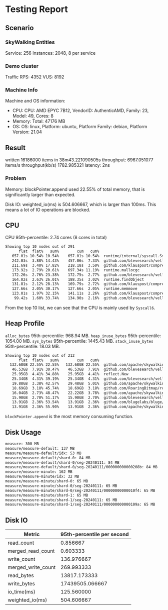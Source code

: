 # Testing Report

## Scenario

### SkyWalking Entities

Service: 256
Instances: 2048, 8 per service

### Demo cluster

Traffic RPS: 4352
VUS: 8192

### Machine Info

Machine and OS information:

- CPU: CPU: AMD EPYC 7B12, VendorID: AuthenticAMD, Family: 23, Model: 49, Cores: 8
- Memory: Total: 47176 MB
- OS: OS: linux, Platform: ubuntu, Platform Family: debian, Platform Version: 21.04

## Result

written 16186000 items in 38m43.221090505s
throughput: 6967.051077 items/s
throughput(kb/s) 1782.985321
latency: 2ns

### Problem

Memory: blockPointer.append used 22.55% of total memory, that is significantly larger than expected.

Disk IO: weighted_io(ms) is 504.606667, which is larger than 100ms. This means a lot of IO operations are blocked.

## CPU

CPU 95th-percentile: 2.74 cores (8 cores in total)

```bash
Showing top 10 nodes out of 291
      flat  flat%   sum%        cum   cum%
   657.01s 10.54% 10.54%    657.01s 10.54%  runtime/internal/syscall.Syscall6
   242.03s  3.88% 14.43%    457.06s  7.33%  github.com/blevesearch/vellum.registryCache.entry
   211.69s  3.40% 17.82%    218.18s  3.50%  github.com/klauspost/compress/zstd.(*fseEncoder).buildCTable
   173.92s  2.79% 20.61%    697.34s 11.19%  runtime.mallocgc
   172.26s  2.76% 23.38%    172.75s  2.77%  github.com/blevesearch/vellum.(*builderNode).equiv (inline)
   164.02s  2.63% 26.01%    188.35s  3.02%  runtime.findObject
   131.81s  2.12% 28.13%    169.79s  2.72%  github.com/klauspost/compress/zstd.(*fastEncoder).EncodeNoHist
   127.66s  2.05% 30.17%    127.66s  2.05%  runtime.memmove
   123.01s  1.97% 32.15%    141.11s  2.26%  github.com/klauspost/compress/huff0.(*Scratch).huffSort
    99.42s  1.60% 33.74%    134.90s  2.16%  github.com/blevesearch/vellum.(*builderNodeUnfinished).lastCompiled
```

From the top 10 list, we can see that the CPU is mainly used by `Syscall6`.

## Heap Profile

`alloc_bytes` 95th-percentile: 968.94 MB.
`heap_inuse_bytes` 95th-percentile: 1054.00 MB.
`sys_bytes` 95th-percentile: 1445.43 MB.
`stack_inuse_bytes` 95th-percentile: 18.03 MB.

```bash
Showing top 10 nodes out of 212
      flat  flat%   sum%        cum   cum%
  132.68GB 22.55% 22.55%   132.68GB 22.55%  github.com/apache/skywalking-banyandb/banyand/measure.(*blockPointer).append
   46.53GB  7.91% 30.47%    46.53GB  7.91%  github.com/blevesearch/vellum.(*unfinishedNodes).get
   25.95GB  4.41% 34.88%    25.95GB  4.41%  reflect.New
   25.34GB  4.31% 39.19%    25.34GB  4.31%  github.com/blevesearch/vellum.(*builderNodePool).Get
   19.88GB  3.38% 42.57%    29.48GB  5.01%  github.com/apache/skywalking-banyandb/banyand/measure.(*blockMetadata).unmarshal
   18.69GB  3.18% 45.74%    18.69GB  3.18%  github.com/RoaringBitmap/roaring.(*Bitmap).Iterator
   16.04GB  2.73% 48.47%    22.22GB  3.78%  github.com/apache/skywalking-banyandb/banyand/measure.(*blockMetadata).copyFrom
   15.90GB  2.70% 51.17%    15.90GB  2.70%  github.com/blevesearch/vellum.(*builderNodeUnfinished).lastCompiled
   13.91GB  2.36% 53.54%    13.91GB  2.36%  github.com/blugelabs/bluge/analysis.TokenFrequency
   13.91GB  2.36% 55.90%    13.91GB  2.36%  github.com/apache/skywalking-banyandb/banyand/measure.(*columnFamilyMetadata).resizeColumnMetadata (inline)
```

`blockPointer.append` is the most memory consuming function.

## Disk Usage

```bash
measure: 300 MB
measure/measure-default: 137 MB
measure/measure-default/idx: 53 MB
measure/measure-default/shard-0: 84 MB
measure/measure-default/shard-0/seg-20240111: 84 MB
measure/measure-default/shard-0/seg-20240111/000000000000208b: 84 MB
measure/measure-minute: 162 MB
measure/measure-minute/idx: 32 MB
measure/measure-minute/shard-0: 65 MB
measure/measure-minute/shard-0/seg-20240111: 65 MB
measure/measure-minute/shard-0/seg-20240111/00000000000010f4: 65 MB
measure/measure-minute/shard-1: 65 MB
measure/measure-minute/shard-1/seg-20240111: 65 MB
measure/measure-minute/shard-1/seg-20240111/000000000000109a: 65 MB
```

## Disk IO

| Metric              | 95th-percentile per second  |
|---------------------|-----------------------------|
| read_count          | 0.856667                    |
| merged_read_count   | 0.603333                    |
| write_count         | 136.976667                  |
| merged_write_count  | 269.993333                  |
| read_bytes          | 13817.173333                |
| write_bytes         | 17439505.066667             |
| io_time(ms)         | 125.560000                  |
| weighted_io(ms)     | 504.606667                  |
